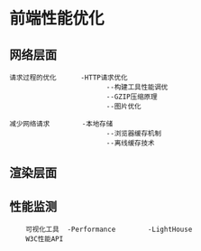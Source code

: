 # 前端性能优化

## 网络层面
    请求过程的优化      -HTTP请求优化
                            --构建工具性能调优
                            --GZIP压缩原理
                            --图片优化

    减少网络请求        -本地存储
                            --浏览器缓存机制
                            --离线缓存技术

## 渲染层面

## 性能监测
        可视化工具  -Performance        -LightHouse
        W3C性能API
